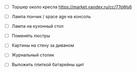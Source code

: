 - [ ] Торшер около кресла
https://market.yandex.ru/cc/77pWs6
- [ ] Лампа пончик / space age на консоль
- [ ] Лампа на кухонный стол
- [ ] Поменять люстры

- [ ] Картины на стену за диваном
- [ ] Журнальный столик
- [ ] Выложить плиткой батарейны щит